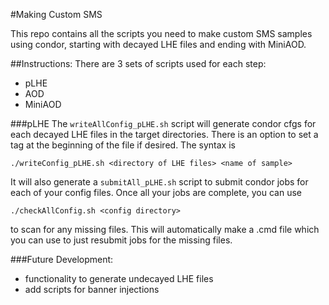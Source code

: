 #Making Custom SMS

This repo contains all the scripts you need to make custom SMS samples using condor, starting with decayed LHE files and ending with MiniAOD.

##Instructions:
There are 3 sets of scripts used for each step:
- pLHE
- AOD
- MiniAOD

###pLHE
The `writeAllConfig_pLHE.sh` script will generate condor cfgs for each decayed LHE files in the target directories. There is an option to set a tag at the beginning of the file if desired. The syntax is
```
./writeConfig_pLHE.sh <directory of LHE files> <name of sample>
```
It will also generate a `submitAll_pLHE.sh` script to submit condor jobs for each of your config files. Once all your jobs are complete, you can use
```
./checkAllConfig.sh <config directory>
```
to scan for any missing files. This will automatically make a .cmd file which you can use to just resubmit jobs for the missing files.

###Future Development:
- functionality to generate undecayed LHE files
- add scripts for banner injections
